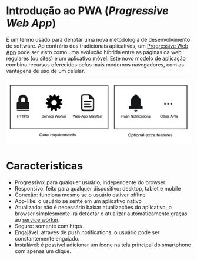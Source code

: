 # Introdução ao PWA (_Progressive Web App_)

É um termo usado para denotar uma nova metodologia de desenvolvimento de software. Ao contrário dos tradicionais aplicativos, um [Progressive Web App](https://github.com/zeit/next.js#automatic-code-splitting) pode ser visto como uma evolução híbrida entre as páginas da web regulares (ou sites) e um aplicativo móvel. Este novo modelo de aplicação combina recursos oferecidos pelos mais modernos navegadores, com as vantagens de uso de um celular.

![Progressive Web App - Requesitos e funcionalidades adicionais](assets/pwa.png)

# Caracteristicas
 - Progressivo: para qualquer usuário, independente do browser
 - Responsivo: feito para qualquer dispositivo: desktop, tablet e mobile
 - Conexão: funciona mesmo se o usuário estiver offline
 - App-like: o usuário se sente em um aplicativo nativo
 - Atualizado: não é necessário baixar atualizações do aplicativo, o browser simplesmente irá detectar e atualizar automaticamente graças ao [service worker](https://developers.google.com/web/fundamentals/primers/service-workers/).
 - Seguro: somente com https
 - Engajável: através de push notifications, o usuário pode ser constantemente engajado.
 - Instalável: é possível adicionar um ícone na tela principal do smartphone com apenas um clique.
